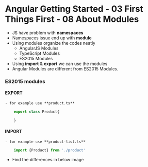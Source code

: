 # Angular Getting Started - 03 First Things First - 08 About Modules

- JS have problem with **namespaces**
- Namespaces issue end up with **module**
- Using modules organize the codes neatly
	- AngularJS Modules
	- TypeScript Modules
	- ES2015 Modules
- Using **import** & **export** we can use the modules
- Angular Modules are different from ES2015 Modules.


### ES2015 modules

#### EXPORT
	- for example use **product.ts**

```javascript
	export class Product{

	}
```


#### IMPORT
	- for example use **product-list.ts**

```javascript
	import {Product} from './product'
```

- Find the differences in below image